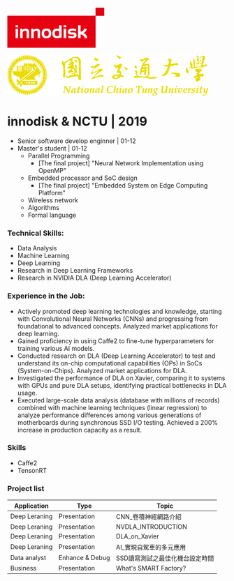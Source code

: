 ![logo](./../img/innodisk_logo.png)  

![nctu](./../img/nctu.png)

# innodisk & NCTU | 2019
- Senior software develop enginner | 01-12  
- Master's student | 01-12  
  - Parallel Programming
    - [The final project] "Neural Network Implementation using OpenMP"
  - Embedded processor and SoC design
    - [The final project] "Embedded System on Edge Computing Platform"
  - Wireless network
  - Algorithms
  - Formal language

### Technical Skills:

- Data Analysis
- Machine Learning
- Deep Learning
- Research in Deep Learning Frameworks
- Research in NVIDIA DLA (Deep Learning Accelerator)

### Experience in the Job:

- Actively promoted deep learning technologies and knowledge, starting with Convolutional Neural Networks (CNNs) and progressing from foundational to advanced concepts. Analyzed market applications for deep learning.
- Gained proficiency in using Caffe2 to fine-tune hyperparameters for training various AI models.
- Conducted research on DLA (Deep Learning Accelerator) to test and understand its on-chip computational capabilities (OPs) in SoCs (System-on-Chips). Analyzed market applications for DLA.
- Investigated the performance of DLA on Xavier, comparing it to systems with GPUs and pure DLA setups, identifying practical bottlenecks in DLA usage.
- Executed large-scale data analysis (database with millions of records) combined with machine learning techniques (linear regression) to analyze performance differences among various generations of motherboards during synchronous SSD I/O testing. Achieved a 200% increase in production capacity as a result.

### Skills
- Caffe2
- TensonRT

### Project list
Application | Type | Topic 
--- | --- | --- | 
Deep Leraning | Presentation | CNN_卷積神經網路介紹
Deep Leraning | Presentation | NVDLA_INTRODUCTION
Deep Leraning | Presentation | DLA_on_Xavier
Deep Leraning | Presentation | AI_實現自駕車的多元應用
Data analyst | Enhance & Debug | SSD讀寫測試之最佳化機台設定時間
Business | Presentation | What's SMART Factory?



